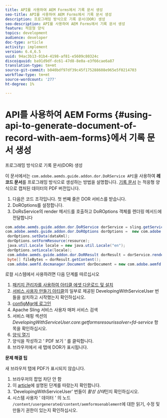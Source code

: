```yaml
---
title: API를 사용하여 AEM Forms에서 기록 문서 생성
seo-title: API를 사용하여 AEM Forms에서 기록 문서 생성
description: 프로그래밍 방식으로 기록 문서(DOR) 생성
seo-description: API를 사용하여 AEM Forms에서 기록 문서 생성
feature: 적응형 양식
topics: development
audience: developer
doc-type: article
activity: implement
version: 6.4,6.5
uuid: 94ac3b13-01b4-4198-af81-e5609c80324c
discoiquuid: ba91d9df-dc61-47d8-8e0a-e3f66cae6a87
translation-type: tm+mt
source-git-commit: b040bdf97df39c45f175288608e965e5f0214703
workflow-type: tm+mt
source-wordcount: '277'
ht-degree: 1%

---
```



# API를 사용하여 AEM Forms {#using-api-to-generate-document-of-record-with-aem-forms}에서 기록 문서 생성

프로그래밍 방식으로 기록 문서(DOR) 생성

이 문서에서는 `com.adobe.aemds.guide.addon.dor.DoRService API`을 사용하여 **레코드 문서**&#x200B;를 프로그래밍 방식으로 생성하는 방법을 설명합니다. [기록 문서](https://docs.adobe.com/content/help/en/experience-manager-65/forms/adaptive-forms-advanced-authoring/generate-document-of-record-for-non-xfa-based-adaptive-forms.html) 는 적응형 양식으로 캡처된 데이터의 PDF 버전입니다.

1. 다음은 코드 조각입니다. 첫 번째 줄은 DOR 서비스를 받습니다.
1. DoROptions를 설정합니다.
1. DoRsService의 render 메서드를 호출하고 DoROptions 객체를 렌더링 메서드에 전달합니다

```java
com.adobe.aemds.guide.addon.dor.DoRService dorService = sling.getService(com.adobe.aemds.guide.addon.dor.DoRService.class);
com.adobe.aemds.guide.addon.dor.DoROptions dorOptions =  new com.adobe.aemds.guide.addon.dor.DoROptions();
 dorOptions.setData(dataXml);
 dorOptions.setFormResource(resource);
 java.util.Locale locale = new java.util.Locale("en");
 dorOptions.setLocale(locale);
 com.adobe.aemds.guide.addon.dor.DoRResult dorResult = dorService.render(dorOptions);
 byte[] fileBytes = dorResult.getContent();
 com.adobe.aemfd.docmanager.Document dorDocument = new com.adobe.aemfd.docmanager.Document(fileBytes);
```

로컬 시스템에서 사용하려면 다음 단계를 따르십시오

1. [패키지 관리자를 사용하여 아티클 에셋 다운로드 및 설치](assets/dor-with-api.zip)
1. [서비스 사용자 만들기 아티클](service-user-tutorial-develop.md)의 일부로 제공된 DevelopingWithServiceUser 번들을 설치하고 시작했는지 확인하십시오.
1. [configMgr에 로그인](http://localhost:4502/system/console/configMgr)
1. Apache Sling 서비스 사용자 매퍼 서비스 검색
1. 서비스 매핑 섹션의 _DevelopingWithServiceUser.core:getformsresourissolver=fd-service_ 항목을 확인하십시오.
1. [양식 열기](http://localhost:4502/content/dam/formsanddocuments/sandbox/1201-borrower-payments/jcr:content?wcmmode=disabled)
1. 양식을 작성하고 &#39; PDF 보기 &#39; 를 클릭합니다.
1. 브라우저에서 새 탭에 DOR가 표시됩니다.


**문제 해결 팁**

새 브라우저 탭에 PDF가 표시되지 않습니다.

1. 브라우저의 팝업 차단 안 함
1. 이 [article](service-user-tutorial-develop.md)에 설명된 단계를 따랐는지 확인합니다.
1. &#39;DevelopingWithServiceUser&#39; 번들이 *활성 상태*&#x200B;인지 확인하십시오.
1. 시스템 사용자 &#39; 데이터 &#39; 의 노드 `/content/usergenerated/content/aemformsenablement`에 대한 읽기, 수정 및 만들기 권한이 있는지 확인하십시오.

